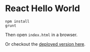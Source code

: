 # React Hello World

```
npm install
grunt
```

Then open `index.html` in a browser.

Or checkout the [deployed version here](http://chadly.github.io/react-hello-world).